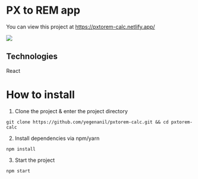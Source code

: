 # PX to REM app

You can view this project at https://pxtorem-calc.netlify.app/

<img src="https://user-images.githubusercontent.com/60621490/171225221-dea2b16f-7cbe-4875-b5bb-b932f33d9498.png" />

## Technologies
React

# How to install

1. Clone the project & enter the project directory
```
git clone https://github.com/yegenanil/pxtorem-calc.git && cd pxtorem-calc
```
2. Install dependencies via npm/yarn
```
npm install
```
3. Start the project
```
npm start
```

